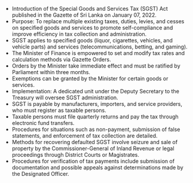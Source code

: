 - Introduction of the Special Goods and Services Tax (SGST) Act published in the Gazette of Sri Lanka on January 07, 2022.
- Purpose: To replace multiple existing taxes, duties, levies, and cesses on specified goods and services to promote self-compliance and improve efficiency in tax collection and administration.
- SGST applies to specified goods (liquor, cigarettes, vehicles, and vehicle parts) and services (telecommunications, betting, and gaming).
- The Minister of Finance is empowered to set and modify tax rates and calculation methods via Gazette Orders.
- Orders by the Minister take immediate effect and must be ratified by Parliament within three months.
- Exemptions can be granted by the Minister for certain goods or services.
- Implementation: A dedicated unit under the Deputy Secretary to the Treasury will oversee SGST administration.
- SGST is payable by manufacturers, importers, and service providers, who must register as taxable persons.
- Taxable persons must file quarterly returns and pay the tax through electronic fund transfers.
- Procedures for situations such as non-payment, submission of false statements, and enforcement of tax collection are detailed.
- Methods for recovering defaulted SGST involve seizure and sale of property by the Commissioner-General of Inland Revenue or legal proceedings through District Courts or Magistrates.
- Procedures for verification of tax payments include submission of documentation and possible appeals against determinations made by the Designated Officer.